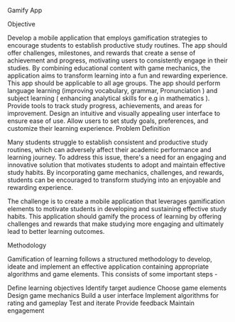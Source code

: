 Gamify App

Objective

Develop a mobile application that employs gamification strategies to encourage students to establish productive study routines.
The app should offer challenges, milestones, and rewards that create a sense of achievement and progress, motivating users to consistently engage in their studies.
By combining educational content with game mechanics, the application aims to transform learning into a fun and rewarding experience.
This app should be applicable to all age groups.
The app should perform language learning (improving vocabulary, grammar, Pronunciation ) and subject learning ( enhancing analytical skills for e.g in mathematics ).
Provide tools to track study progress, achievements, and areas for improvement.
Design an intuitive and visually appealing user interface to ensure ease of use.
Allow users to set study goals, preferences, and customize their learning experience.
Problem Definition

Many students struggle to establish consistent and productive study routines, which can adversely affect their academic performance and learning journey. To address this issue, there's a need for an engaging and innovative solution that motivates students to adopt and maintain effective study habits. By incorporating game mechanics, challenges, and rewards, students can be encouraged to transform studying into an enjoyable and rewarding experience.

The challenge is to create a mobile application that leverages gamification elements to motivate students in developing and sustaining effective study habits. This application should gamify the process of learning by offering challenges and rewards that make studying more engaging and ultimately lead to better learning outcomes.

Methodology

Gamification of learning follows a structured methodology to develop, ideate and implement an effective application containing appropriate algorithms and game elements. This consists of some important steps -

Define learning objectives
Identify target audience
Choose game elements
Design game mechanics
Build a user interface
Implement algorithms for rating and gameplay
Test and iterate
Provide feedback
Maintain engagement
